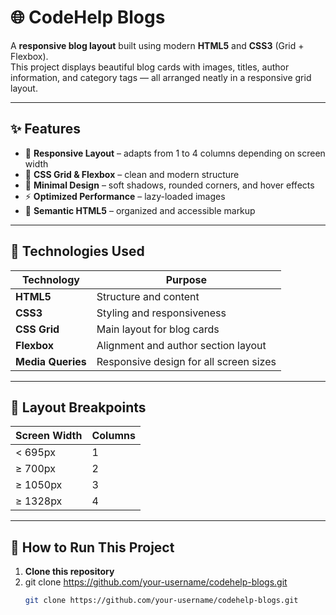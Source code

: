 # 🌐 CodeHelp Blogs

A **responsive blog layout** built using modern **HTML5** and **CSS3** (Grid + Flexbox).  
This project displays beautiful blog cards with images, titles, author information, and category tags — all arranged neatly in a responsive grid layout.

---

## ✨ Features

- 📱 **Responsive Layout** – adapts from 1 to 4 columns depending on screen width  
- 🧱 **CSS Grid & Flexbox** – clean and modern structure  
- 🎨 **Minimal Design** – soft shadows, rounded corners, and hover effects  
- ⚡ **Optimized Performance** – lazy-loaded images  
- 💬 **Semantic HTML5** – organized and accessible markup  

---

## 🧩 Technologies Used

| Technology | Purpose |
|-------------|----------|
| **HTML5** | Structure and content |
| **CSS3** | Styling and responsiveness |
| **CSS Grid** | Main layout for blog cards |
| **Flexbox** | Alignment and author section layout |
| **Media Queries** | Responsive design for all screen sizes |

---

## 🧱 Layout Breakpoints

| Screen Width | Columns |
|---------------|----------|
| < 695px | 1 |
| ≥ 700px | 2 |
| ≥ 1050px | 3 |
| ≥ 1328px | 4 |


---

## 🚀 How to Run This Project

1. **Clone this repository**
2. git clone https://github.com/your-username/codehelp-blogs.git
   ```bash
   git clone https://github.com/your-username/codehelp-blogs.git
